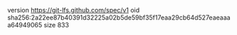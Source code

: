 version https://git-lfs.github.com/spec/v1
oid sha256:2a22ee87b40391d32225a02b5de59bf35f17eaa29cb64d527eaeaaaa64949065
size 833
